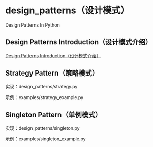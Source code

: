 # design_patterns（设计模式）
Design Patterns In Python
## Design Patterns Introduction（设计模式介绍）
[Design Patterns Introduction（设计模式介绍）](https://github.com/wangzz719/design_patterns/blob/master/PATTERNS.md)

## Strategy Pattern（策略模式）
实现：design_patterns/strategy.py

示例：examples/strategy_example.py

## Singleton Pattern（单例模式）
实现：design_patterns/singleton.py

示例：examples/singleton_example.py
